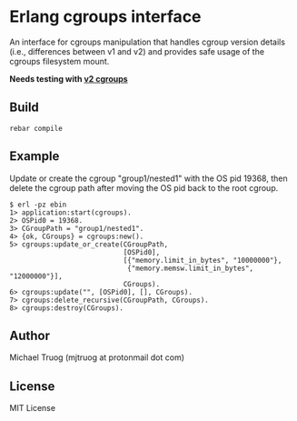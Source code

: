 Erlang cgroups interface
========================

An interface for cgroups manipulation that handles cgroup version details
(i.e., differences between v1 and v2) and provides safe usage of the
cgroups filesystem mount.

**Needs testing with [v2 cgroups](https://github.com/okeuday/cgroups/issues/1)**

Build
-----

    rebar compile

Example
-------

Update or create the cgroup "group1/nested1" with the OS pid 19368,
then delete the cgroup path after moving the OS pid back to the root cgroup.

    $ erl -pz ebin
    1> application:start(cgroups).
    2> OSPid0 = 19368.
    3> CGroupPath = "group1/nested1".
    4> {ok, CGroups} = cgroups:new().
    5> cgroups:update_or_create(CGroupPath,
                                [OSPid0],
                                [{"memory.limit_in_bytes", "10000000"},
                                 {"memory.memsw.limit_in_bytes", "12000000"}],
                                CGroups).
    6> cgroups:update("", [OSPid0], [], CGroups).
    7> cgroups:delete_recursive(CGroupPath, CGroups).
    8> cgroups:destroy(CGroups).

Author
------

Michael Truog (mjtruog at protonmail dot com)

License
-------

MIT License

